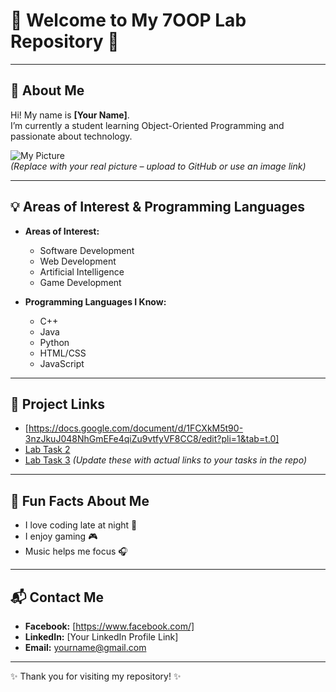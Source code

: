 # 🌟 Welcome to My 7OOP Lab Repository 🌟

---

## 👤 About Me
Hi! My name is **[Your Name]**.  
I’m currently a student learning Object-Oriented Programming and passionate about technology.

![My Picture](https://via.placeholder.com/150)  
*(Replace with your real picture – upload to GitHub or use an image link)*

---

## 💡 Areas of Interest & Programming Languages
- **Areas of Interest:**
  - Software Development
  - Web Development
  - Artificial Intelligence
  - Game Development

- **Programming Languages I Know:**
  - C++
  - Java
  - Python
  - HTML/CSS
  - JavaScript

---

## 🔗 Project Links
- [https://docs.google.com/document/d/1FCXkM5t90-3nzJkuJ048NhGmEFe4qiZu9vtfyVF8CC8/edit?pli=1&tab=t.0]
- [Lab Task 2](#)
- [Lab Task 3](#)
*(Update these with actual links to your tasks in the repo)*

---

## 🎉 Fun Facts About Me
- I love coding late at night 🌙  
- I enjoy gaming 🎮  
- Music helps me focus 🎧  

---

## 📬 Contact Me
- **Facebook:** [https://www.facebook.com/]  
- **LinkedIn:** [Your LinkedIn Profile Link]  
- **Email:** yourname@gmail.com  

---
✨ Thank you for visiting my repository! ✨
